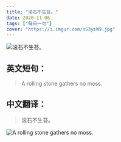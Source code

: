 ```yaml
---
title: "滚石不生苔。"
date: 2020-11-06
tags: ["每日一句"]
cover: "https://i.imgur.com/nS3yiW9.jpg"
---
```


![滚石不生苔。](https://i.imgur.com/cbavmPc.jpg)

## 英文短句：
> A rolling stone gathers no moss.

<!--more-->

## 中文翻译：
> 滚石不生苔。

![A rolling stone gathers no moss.](https://i.imgur.com/If21xWJ.jpg)

